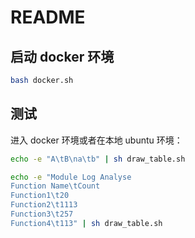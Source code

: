 # README

## 启动 docker 环境

```bash
bash docker.sh
```

## 测试

进入 docker 环境或者在本地 ubuntu 环境：

```bash
echo -e "A\tB\na\tb" | sh draw_table.sh

echo -e "Module Log Analyse
Function Name\tCount
Function1\t20
Function2\t1113
Function3\t257
Function4\t113" | sh draw_table.sh
```
